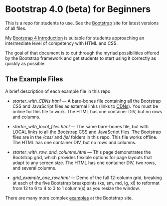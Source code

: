 # Bootstrap 4.0 (beta) for Beginners

This is a repo for students to use. See the [Bootstrap](http://getbootstrap.com/) site for latest versions of all files.

My [Bootstrap 4 Introduction](http://bit.ly/mm-bootstrap4) is suitable for students approaching an intermediate level of competency with HTML and CSS.

The goal of that document is to cut through the myriad possibilities offered by the Bootstrap framework and get students to start using it correctly as quickly as possible.

## The Example Files

A brief description of each example file in this repo:

* *starter_with_CDNs.html* &mdash; A bare-bones file containing all the Bootstrap CSS and JavaScript files as external links (links to [CDNs](https://www.cloudflare.com/learning/cdn/what-is-a-cdn/)). You must be online for this file to work. The HTML has one container DIV, but no rows and columns.

* *starter_with_local_files.html* &mdash; The same bare-bones file, but with LOCAL links to all the Bootstrap CSS and JavaScript files. The Bootstrap files are in the */css/* and */js/* folders in this repo. This file works offline. The HTML has one container DIV, but no rows and columns.

* *starter_with_row_and_columns.html* &mdash; This page demonstrates the Bootstrap grid, which provides flexible options for page layouts that adapt to any screen size. The HTML has one container DIV, two rows, and several columns.

* *grid_example_one_row.html* &mdash; Demo of the full 12-column grid, breaking at each of the five Bootstrap breakpoints (xs, sm, md, lg, xl) to reformat from 12 to 6 to 4 to 3 to 1 column(s) as you resize the window.

There are many more complex [examples](http://getbootstrap.com/docs/4.0/examples/) at the Bootstrap site.
